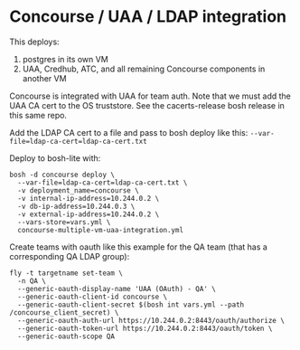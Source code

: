 # Concourse / UAA / LDAP integration

This deploys:
1. postgres in its own VM
1. UAA, Credhub, ATC, and all remaining Concourse components in another VM

Concourse is integrated with UAA for team auth.  Note that we must add the UAA CA cert
to the OS truststore.  See the cacerts-release bosh release in this same repo.

Add the LDAP CA cert to a file and pass to bosh deploy like this: `--var-file=ldap-ca-cert=ldap-ca-cert.txt`

Deploy to bosh-lite with:
```
bosh -d concourse deploy \
  --var-file=ldap-ca-cert=ldap-ca-cert.txt \
  -v deployment_name=concourse \
  -v internal-ip-address=10.244.0.2 \
  -v db-ip-address=10.244.0.3 \
  -v external-ip-address=10.244.0.2 \
  --vars-store=vars.yml \
  concourse-multiple-vm-uaa-integration.yml
```

Create teams with oauth like this example for the QA team (that has a corresponding QA LDAP group):
```
fly -t targetname set-team \
  -n QA \
  --generic-oauth-display-name 'UAA (OAuth) - QA' \
  --generic-oauth-client-id concourse \
  --generic-oauth-client-secret $(bosh int vars.yml --path /concourse_client_secret) \
  --generic-oauth-auth-url https://10.244.0.2:8443/oauth/authorize \
  --generic-oauth-token-url https://10.244.0.2:8443/oauth/token \
  --generic-oauth-scope QA
```
